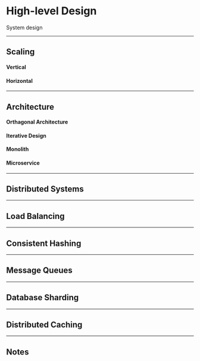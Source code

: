 # High-level Design
System design

---

## Scaling

#### Vertical


#### Horizontal


---

## Architecture

#### Orthagonal Architecture


#### Iterative Design


#### Monolith


#### Microservice


---

## Distributed Systems


---

## Load Balancing


---

## Consistent Hashing


---

## Message Queues


---

## Database Sharding


---

## Distributed Caching


---

## Notes